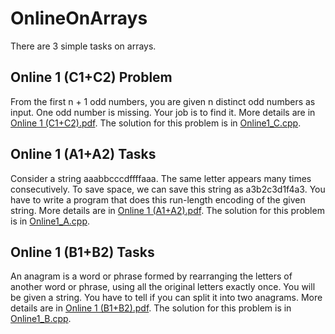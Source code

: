 # OnlineOnArrays

There are 3 simple tasks on arrays.

## Online 1 (C1+C2) Problem
From the first n + 1 odd numbers, you are given n distinct odd numbers as input. One odd number is missing. Your job is to find it.
More details are in [Online 1 (C1+C2).pdf](Online%201%20(C1+C2).pdf). The solution for this problem is in [Online1_C.cpp](Online1_C.cpp).

## Online 1 (A1+A2) Tasks
Consider a string aaabbcccdffffaaa. The same letter appears many times consecutively. To save space, we can save this string as a3b2c3d1f4a3. You have to write a program that does this run-length encoding of the given string.
More details are in [Online 1 (A1+A2).pdf](Online1A1_A2.pdf). The solution for this problem is in [Online1_A.cpp](Online1_A.cpp).

## Online 1 (B1+B2) Tasks
An anagram is a word or phrase formed by rearranging the letters of another word or phrase, using all the original letters exactly once. You will be given a string. You have to tell if you can split it into two anagrams.
More details are in [Online 1 (B1+B2).pdf](Online1B1_B2.pdf). The solution for this problem is in [Online1_B.cpp](Online1_B.cpp).
